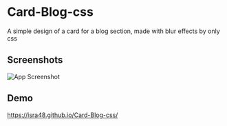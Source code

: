 
# Card-Blog-css


A simple design of a card for a blog section, made with blur effects by  only css
## Screenshots

![App Screenshot](https://isra48.github.io/Card-Blog-css/screenshot.jpg)


## Demo

https://isra48.github.io/Card-Blog-css/

